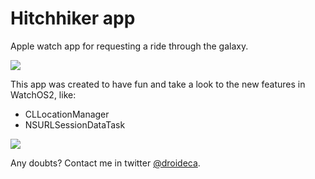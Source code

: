 # Hitchhiker app
Apple watch app for requesting a ride through the galaxy. 

![](http://carolinabarreiro.com/cousas/hitchhickericon.png)

This app was created to have fun and take a look to the new features in WatchOS2, like: 
* CLLocationManager
* NSURLSessionDataTask


![](http://carolinabarreiro.com/cousas/hitchhikerapp.gif)

Any doubts? Contact me in twitter [@droideca](https://www.twitter.com/droideca).
